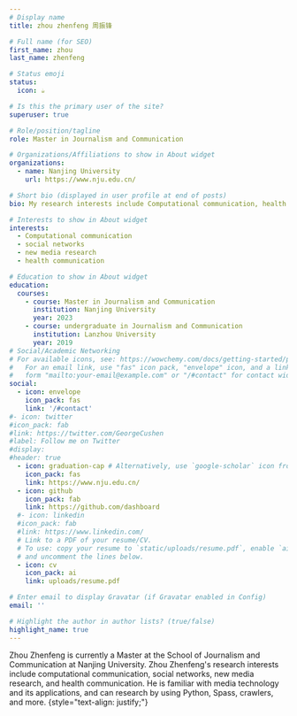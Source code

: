 ```yaml
---
# Display name
title: zhou zhenfeng 周振锋

# Full name (for SEO)
first_name: zhou
last_name: zhenfeng

# Status emoji
status:
  icon: ☕️

# Is this the primary user of the site?
superuser: true

# Role/position/tagline
role: Master in Journalism and Communication

# Organizations/Affiliations to show in About widget
organizations:
  - name: Nanjing University
    url: https://www.nju.edu.cn/

# Short bio (displayed in user profile at end of posts)
bio: My research interests include Computational communication, health communication, social networks, and new media research

# Interests to show in About widget
interests:
  - Computational communication
  - social networks
  - new media research
  - health communication

# Education to show in About widget
education:
  courses:
    - course: Master in Journalism and Communication
      institution: Nanjing University
      year: 2023
    - course: undergraduate in Journalism and Communication
      institution: Lanzhou University
      year: 2019
# Social/Academic Networking
# For available icons, see: https://wowchemy.com/docs/getting-started/page-builder/#icons
#   For an email link, use "fas" icon pack, "envelope" icon, and a link in the
#   form "mailto:your-email@example.com" or "/#contact" for contact widget.
social:
  - icon: envelope
    icon_pack: fas
    link: '/#contact'
#- icon: twitter
#icon_pack: fab
#link: https://twitter.com/GeorgeCushen
#label: Follow me on Twitter
#display:
#header: true
  - icon: graduation-cap # Alternatively, use `google-scholar` icon from `ai` icon pack
    icon_pack: fas
    link: https://www.nju.edu.cn/
  - icon: github
    icon_pack: fab
    link: https://github.com/dashboard
  #- icon: linkedin
  #icon_pack: fab
  #link: https://www.linkedin.com/
  # Link to a PDF of your resume/CV.
  # To use: copy your resume to `static/uploads/resume.pdf`, enable `ai` icons in `params.yaml`,
  # and uncomment the lines below.
  - icon: cv
    icon_pack: ai
    link: uploads/resume.pdf

# Enter email to display Gravatar (if Gravatar enabled in Config)
email: ''

# Highlight the author in author lists? (true/false)
highlight_name: true
---
```


Zhou Zhenfeng is currently a Master at the School of Journalism and Communication at Nanjing University. Zhou Zhenfeng's research interests include computational communication, social networks, new media research, and health communication. He is familiar with media technology and its applications, and can research by using Python, Spass, crawlers, and more.
{style="text-align: justify;"}
